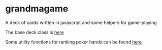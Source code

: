 grandmagame
===========

A deck of cards written in javascript and some helpers for game-playing

The base deck class is <a href="deck.class.js">here</a>

Some utility functions for ranking poker hands can be found <a href="pokerhands.class.js">here</a>

